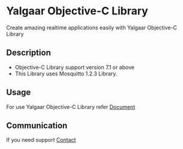 # Yalgaar Objective-C Library
Create amazing realtime applications easily with Yalgaar Objective-C Library

## Description
* Objective-C Library support version 7.1 or above
* This Library uses Mosquitto 1.2.3 Library.

## Usage
For use Yalgaar Objective-C Library refer [Document](https://www.yalgaar.io/documentation/ios-api)

## Communication
If you need support [Contact](https://www.yalgaar.io/contact-us)